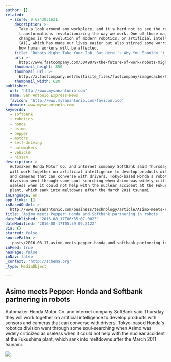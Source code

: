 ```yaml
---
author: []
related:
  - score: 0.6243031621
    description: >-
      Take a look around any workplace, and it's hard not to see the radical
      transformations revolutionizing the way we work. One of those major
      changes is the evolution of modern robotics, or artificial intelligence
      (AI), which has made our lives easier but also stirred some worries as to
      how human workers will be affected.
    title: 'Robots Might Take Your Job, But Here''s Why You Shouldn''t Worry'
    url: >-
      http://www.fastcompany.com/3049079/the-future-of-work/robots-might-take-your-job-but-heres-why-you-shouldnt-worry
    thumbnail_height: 350
    thumbnail_url: >-
      http://a.fastcompany.net/multisite_files/fastcompany/imagecache/620x350/poster/2015/07/3049079-poster-p-1-robots-might-take-your-job-but-heres-why-you-shouldnt-worry.jpg
    thumbnail_width: 620
publisher:
  url: 'http://www.mysanantonio.com'
  name: San Antonio Express-News
  favicon: 'http://www.mysanantonio.com/favicon.ico'
  domain: www.mysanantonio.com
keywords:
  - softbank
  - robotics
  - honda
  - asimo
  - pepper
  - motors
  - self-driving
  - automakers
  - vehicle
  - nissan
description: >-
  Automaker Honda Motor Co. and internet company SoftBank said Thursday they
  will work together on artificial intelligence to develop products with sensors
  and cameras that can converse with drivers. Tokyo-based Honda's robotics
  division went through some soul-searching when Asimo was widely criticized as
  useless when it could not help with the nuclear accident at the Fukushima
  plant, which sank into meltdowns after the March 2011 tsunami.
inLanguage: en
app_links: []
isBasedOnUrl: >-
  http://www.mysanantonio.com/business/technology/article/Asimo-meets-Pepper-Honda-and-Softbank-partnering-8399996.php
title: 'Asimo meets Pepper: Honda and Softbank partnering in robots'
datePublished: '2016-08-17T06:35:07.002Z'
dateModified: '2016-08-17T05:59:09.712Z'
via: {}
starred: false
sourcePath: >-
  _posts/2016-08-17-asimo-meets-pepper-honda-and-softbank-partnering-in-robots.md
inFeed: true
hasPage: false
inNav: false
_context: 'http://schema.org'
_type: MediaObject

---
```

<article style=""><h1>Asimo meets Pepper: Honda and Softbank partnering in robots</h1><p>Automaker Honda Motor Co. and internet company SoftBank said Thursday they will work together on artificial intelligence to develop products with sensors and cameras that can converse with drivers. Tokyo-based Honda's robotics division went through some soul-searching when Asimo was widely criticized as useless when it could not help with the nuclear accident at the Fukushima plant, which sank into meltdowns after the March 2011 tsunami.</p><img src="http://ww4.hdnux.com/photos/50/41/26/10622363/3/rawImage.jpg" /></article>